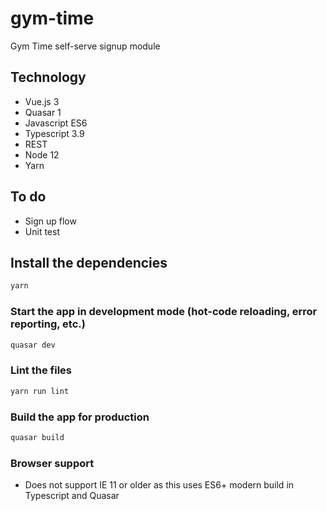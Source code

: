 # gym-time

Gym Time self-serve signup module

## Technology
 - Vue.js 3
 - Quasar 1
 - Javascript ES6
 - Typescript 3.9
 - REST
 - Node 12
 - Yarn

## To do
- Sign up flow
- Unit test

## Install the dependencies
```bash
yarn
```

### Start the app in development mode (hot-code reloading, error reporting, etc.)
```bash
quasar dev
```

### Lint the files
```bash
yarn run lint
```

### Build the app for production
```bash
quasar build
```

### Browser support
- Does not support IE 11 or older as this uses ES6+ modern build in Typescript and Quasar
